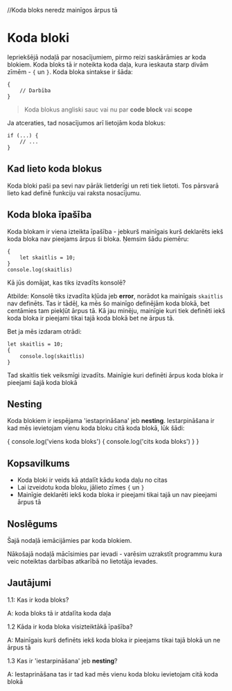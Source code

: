 //Koda bloks neredz mainīgos ārpus tā

# Koda bloki

Iepriekšējā nodaļā par nosacījumiem, pirmo reizi saskārāmies ar koda blokiem. Koda bloks tā ir noteikta koda daļa, kura ieskauta starp divām zīmēm - `{` un `}`. Koda bloka sintakse ir šāda:

```
{
    // Darbība
}
```

> Koda blokus angliski sauc vai nu par **code block** vai **scope**

Ja atceraties, tad nosacījumos arī lietojām koda blokus:

```
if (...) {
    // ...
}
```

## Kad lieto koda blokus

Koda bloki paši pa sevi nav pārāk lietderīgi un reti tiek lietoti. Tos pārsvarā lieto kad definē funkciju vai raksta nosacījumu.

## Koda bloka īpašība

Koda blokam ir viena izteikta īpašība - jebkurš mainīgais kurš deklarēts iekš koda bloka nav pieejams ārpus ši bloka. Ņemsim šādu piemēru:

```
{
    let skaitlis = 10;
}
console.log(skaitlis)
```

Kā jūs domājat, kas tiks izvadīts konsolē?

Atbilde: Konsolē tiks izvadīta kļūda jeb **error**, norādot ka mainīgais `skaitlis` nav definēts. Tas ir tādēļ, ka mēs šo mainīgo definējām koda blokā, bet centāmies tam piekļūt ārpus tā. Kā jau minēju, mainīgie kuri tiek definēti iekš koda bloka ir pieejami tikai tajā koda blokā bet ne ārpus tā.

Bet ja mēs izdaram otrādi:

```
let skaitlis = 10;
{
    console.log(skaitlis)
}
```

Tad skaitlis tiek veiksmīgi izvadīts. Mainīgie kuri definēti ārpus koda bloka ir pieejami šajā koda blokā

## Nesting

Koda blokiem ir iespējama 'iestaprināšana' jeb **nesting**. Iestarpināšana ir kad mēs ievietojam vienu koda bloku citā koda blokā, lūk šādi:

{
    console.log('viens koda bloks')
    {
        console.log('cits koda bloks')
    }
}

## Kopsavilkums

* Koda bloki ir veids kā atdalīt kādu koda daļu no citas
* Lai izveidotu koda bloku, jālieto zīmes `{` un `}`
* Mainīgie deklarēti iekš koda bloka ir pieejami tikai tajā un nav pieejami ārpus tā

## Noslēgums

Šajā nodaļā iemācijāmies par koda blokiem.

Nākošajā nodaļā mācīsimies par ievadi - varēsim uzrakstīt programmu kura veic noteiktas darbības atkarībā no lietotāja ievades.

## Jautājumi

1.1: Kas ir koda bloks?

A: koda bloks tā ir atdalīta koda daļa

1.2 Kāda ir koda bloka visizteiktākā īpašība?

A: Mainīgais kurš definēts iekš koda bloka ir pieejams tikai tajā blokā un ne ārpus tā

1.3 Kas ir 'iestarpināšana' jeb **nesting**?

A: Iestaprināšana tas ir tad kad mēs vienu koda bloku ievietojam citā koda blokā